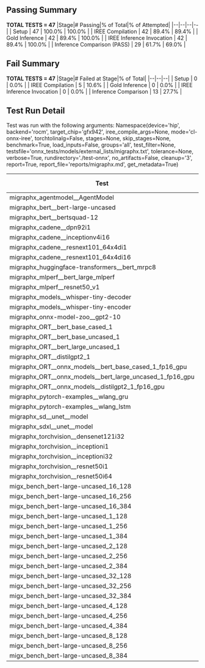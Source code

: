 ## Passing Summary

**TOTAL TESTS = 47**
|Stage|# Passing|% of Total|% of Attempted|
|--|--|--|--|
| Setup | 47 | 100.0% | 100.0% |
| IREE Compilation | 42 | 89.4% | 89.4% |
| Gold Inference | 42 | 89.4% | 100.0% |
| IREE Inference Invocation | 42 | 89.4% | 100.0% |
| Inference Comparison (PASS) | 29 | 61.7% | 69.0% |
## Fail Summary

**TOTAL TESTS = 47**
|Stage|# Failed at Stage|% of Total|
|--|--|--|
| Setup | 0 | 0.0% |
| IREE Compilation | 5 | 10.6% |
| Gold Inference | 0 | 0.0% |
| IREE Inference Invocation | 0 | 0.0% |
| Inference Comparison | 13 | 27.7% |
## Test Run Detail
Test was run with the following arguments:
Namespace(device='hip', backend='rocm', target_chip='gfx942', iree_compile_args=None, mode='cl-onnx-iree', torchtolinalg=False, stages=None, skip_stages=None, benchmark=True, load_inputs=False, groups='all', test_filter=None, testsfile='onnx_tests/models/external_lists/migraphx.txt', tolerance=None, verbose=True, rundirectory='./test-onnx', no_artifacts=False, cleanup='3', report=True, report_file='reports/migraphx.md', get_metadata=True)

| Test | Exit Status | Mean Benchmark Time (ms) | Notes |
|--|--|--|--|
| migraphx_agentmodel__AgentModel | compilation | None | |
| migraphx_bert__bert-large-uncased | PASS | 19.256310058861143 | |
| migraphx_bert__bertsquad-12 | PASS | 7.293843797718484 | |
| migraphx_cadene__dpn92i1 | Numerics | 42.454089649254456 | |
| migraphx_cadene__inceptionv4i16 | PASS | 148.44769205277166 | |
| migraphx_cadene__resnext101_64x4di1 | Numerics | 114.32975742758975 | |
| migraphx_cadene__resnext101_64x4di16 | Numerics | 363.9971953816712 | |
| migraphx_huggingface-transformers__bert_mrpc8 | PASS | 7.2430886273813195 | |
| migraphx_mlperf__bert_large_mlperf | Numerics | 23.55469818123513 | |
| migraphx_mlperf__resnet50_v1 | compilation | None | |
| migraphx_models__whisper-tiny-decoder | PASS | 32.56316571919755 | |
| migraphx_models__whisper-tiny-encoder | Numerics | 142.06394062687954 | |
| migraphx_onnx-model-zoo__gpt2-10 | compilation | None | |
| migraphx_ORT__bert_base_cased_1 | PASS | 99.45717309823347 | |
| migraphx_ORT__bert_base_uncased_1 | PASS | 99.54040584021381 | |
| migraphx_ORT__bert_large_uncased_1 | PASS | 500.2599726431072 | |
| migraphx_ORT__distilgpt2_1 | PASS | 53.128029207866156 | |
| migraphx_ORT__onnx_models__bert_base_cased_1_fp16_gpu | Numerics | 61.28812972173997 | |
| migraphx_ORT__onnx_models__bert_large_uncased_1_fp16_gpu | Numerics | 290.4451968303571 | |
| migraphx_ORT__onnx_models__distilgpt2_1_fp16_gpu | Numerics | 31.330948935426544 | |
| migraphx_pytorch-examples__wlang_gru | PASS | 16.4177699409651 | |
| migraphx_pytorch-examples__wlang_lstm | PASS | 6.941674719418182 | |
| migraphx_sd__unet__model | compilation | None | |
| migraphx_sdxl__unet__model | compilation | None | |
| migraphx_torchvision__densenet121i32 | Numerics | 75.58014623268886 | |
| migraphx_torchvision__inceptioni1 | PASS | 39.73137602830926 | |
| migraphx_torchvision__inceptioni32 | PASS | 98.87746362281696 | |
| migraphx_torchvision__resnet50i1 | Numerics | 11.332823602001994 | |
| migraphx_torchvision__resnet50i64 | Numerics | 189.05264375886568 | |
| migx_bench_bert-large-uncased_16_128 | PASS | 35.445166821591556 | |
| migx_bench_bert-large-uncased_16_256 | PASS | 58.45281794770724 | |
| migx_bench_bert-large-uncased_16_384 | Numerics | 79.35647318070684 | |
| migx_bench_bert-large-uncased_1_128 | PASS | 13.05140997858051 | |
| migx_bench_bert-large-uncased_1_256 | PASS | 13.22600574953095 | |
| migx_bench_bert-large-uncased_1_384 | PASS | 19.429925911094024 | |
| migx_bench_bert-large-uncased_2_128 | PASS | 12.672943015103087 | |
| migx_bench_bert-large-uncased_2_256 | PASS | 13.19752918532903 | |
| migx_bench_bert-large-uncased_2_384 | PASS | 21.706081708543934 | |
| migx_bench_bert-large-uncased_32_128 | PASS | 70.92678591919442 | |
| migx_bench_bert-large-uncased_32_256 | PASS | 111.18284142058756 | |
| migx_bench_bert-large-uncased_32_384 | Numerics | 157.09289621251324 | |
| migx_bench_bert-large-uncased_4_128 | PASS | 14.271635562181473 | |
| migx_bench_bert-large-uncased_4_256 | PASS | 17.730254272464663 | |
| migx_bench_bert-large-uncased_4_384 | PASS | 26.728773704515053 | |
| migx_bench_bert-large-uncased_8_128 | PASS | 20.24506190791726 | |
| migx_bench_bert-large-uncased_8_256 | PASS | 29.76654583148451 | |
| migx_bench_bert-large-uncased_8_384 | PASS | 43.54501551521631 | |
